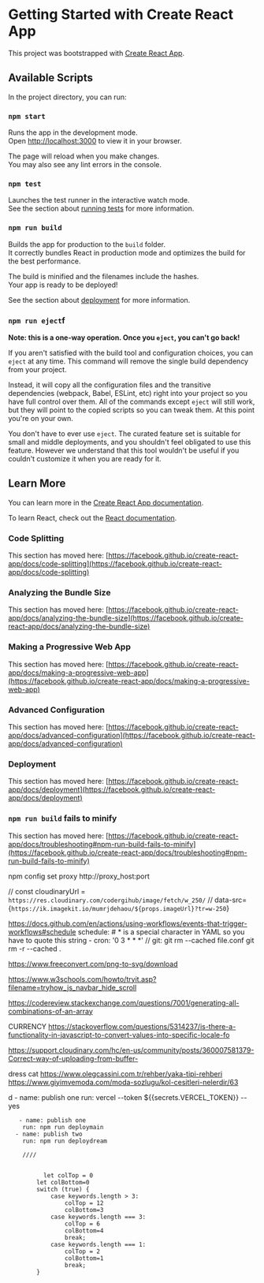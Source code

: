 # Getting Started with Create React App

This project was bootstrapped with [Create React App](https://github.com/facebook/create-react-app).

## Available Scripts

In the project directory, you can run:

### `npm start`

Runs the app in the development mode.\
Open [http://localhost:3000](http://localhost:3000) to view it in your browser.

The page will reload when you make changes.\
You may also see any lint errors in the console.

### `npm test`

Launches the test runner in the interactive watch mode.\
See the section about [running tests](https://facebook.github.io/create-react-app/docs/running-tests) for more information.

### `npm run build`

Builds the app for production to the `build` folder.\
It correctly bundles React in production mode and optimizes the build for the best performance.

The build is minified and the filenames include the hashes.\
Your app is ready to be deployed!

See the section about [deployment](https://facebook.github.io/create-react-app/docs/deployment) for more information.

### `npm run eject`f

**Note: this is a one-way operation. Once you `eject`, you can't go back!**

If you aren't satisfied with the build tool and configuration choices, you can `eject` at any time. This command will remove the single build dependency from your project.

Instead, it will copy all the configuration files and the transitive dependencies (webpack, Babel, ESLint, etc) right into your project so you have full control over them. All of the commands except `eject` will still work, but they will point to the copied scripts so you can tweak them. At this point you're on your own.

You don't have to ever use `eject`. The curated feature set is suitable for small and middle deployments, and you shouldn't feel obligated to use this feature. However we understand that this tool wouldn't be useful if you couldn't customize it when you are ready for it.

## Learn More

You can learn more in the [Create React App documentation](https://facebook.github.io/create-react-app/docs/getting-started).

To learn React, check out the [React documentation](https://reactjs.org/).

### Code Splitting

This section has moved here: [https://facebook.github.io/create-react-app/docs/code-splitting](https://facebook.github.io/create-react-app/docs/code-splitting)

### Analyzing the Bundle Size

This section has moved here: [https://facebook.github.io/create-react-app/docs/analyzing-the-bundle-size](https://facebook.github.io/create-react-app/docs/analyzing-the-bundle-size)

### Making a Progressive Web App

This section has moved here: [https://facebook.github.io/create-react-app/docs/making-a-progressive-web-app](https://facebook.github.io/create-react-app/docs/making-a-progressive-web-app)

### Advanced Configuration

This section has moved here: [https://facebook.github.io/create-react-app/docs/advanced-configuration](https://facebook.github.io/create-react-app/docs/advanced-configuration)

### Deployment

This section has moved here: [https://facebook.github.io/create-react-app/docs/deployment](https://facebook.github.io/create-react-app/docs/deployment)

### `npm run build` fails to minify

This section has moved here: [https://facebook.github.io/create-react-app/docs/troubleshooting#npm-run-build-fails-to-minify](https://facebook.github.io/create-react-app/docs/troubleshooting#npm-run-build-fails-to-minify)


npm config set proxy http://proxy_host:port

//        const cloudinaryUrl = `https://res.cloudinary.com/codergihub/image/fetch/w_250/`
//    data-src={`https://ik.imagekit.io/mumrjdehaou/${props.imageUrl}?tr=w-250`}


https://docs.github.com/en/actions/using-workflows/events-that-trigger-workflows#schedule
  schedule:
    # * is a special character in YAML so you have to quote this string
    - cron:  '0 3 * * *'
//
git:
 git rm --cached file.conf
git rm -r --cached .

https://www.freeconvert.com/png-to-svg/download

https://www.w3schools.com/howto/tryit.asp?filename=tryhow_js_navbar_hide_scroll


https://codereview.stackexchange.com/questions/7001/generating-all-combinations-of-an-array



CURRENCY
 https://stackoverflow.com/questions/5314237/is-there-a-functionality-in-javascript-to-convert-values-into-specific-locale-fo

 https://support.cloudinary.com/hc/en-us/community/posts/360007581379-Correct-way-of-uploading-from-buffer-



 dress cat
 https://www.olegcassini.com.tr/rehber/yaka-tipi-rehberi
 https://www.giyimvemoda.com/moda-sozlugu/kol-cesitleri-nelerdir/63

d
       - name: publish one
        run: vercel --token ${{secrets.VERCEL_TOKEN}} --yes

       - name: publish one
        run: npm run deploymain
      - name: publish two
        run: npm run deploydream

        ////


              let colTop = 0
            let colBottom=0
            switch (true) {
                case keywords.length > 3:
                    colTop = 12
                    colBottom=3
                case keywords.length === 3:
                    colTop = 6
                    colBottom=4
                    break;
                case keywords.length === 1:
                    colTop = 2
                    colBottom=1
                    break;
            }